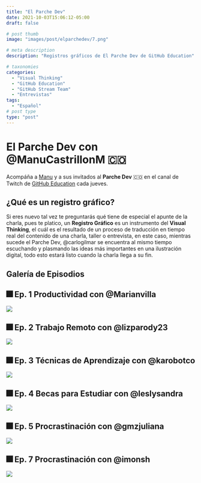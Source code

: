 ```yaml
---
title: "El Parche Dev"
date: 2021-10-03T15:06:12-05:00
draft: false

# post thumb
image: "images/post/elparchedev/7.png"

# meta description
description: "Registros gráficos de El Parche Dev de GitHub Education"

# taxonomies
categories:
  - "Visual Thinking"
  - "GitHub Education"
  - "GitHub Stream Team"
  - "Entrevistas"
tags:
  - "Español"
# post type
type: "post"
---
```


# El Parche Dev con @ManuCastrillonM 🇨🇴

Acompáña a [Manu](https://twitter.com/ManuCastrillonM) y a sus invitados al **Parche Dev** 🇨🇴 en el canal de Twitch de [GitHub Education](https://twitch.tv/githubeducation) cada jueves.

## ¿Qué es un registro gráfico?

Si eres nuevo tal vez te preguntarás qué tiene de especial el apunte de la charla, pues te platico, un **Registro Gráfico** es un instrumento del **Visual Thinking**, el cuál es el resultado de un proceso de traducción en tiempo real del contenido de una charla, taller o entrevista, en este caso, mientras sucede el Parche Dev, @carlogilmar se encuentra al mismo tiempo escuchando y plasmando las ideas más importantes en una ilustración digital, todo esto estará listo cuando la charla llega a su fin.

## Galería de Episodios

## 🎆 Ep. 1 Productividad con @Marianvilla

![](../../images/post/elparchedev/1.png)

## 🎆 Ep. 2 Trabajo Remoto con @lizparody23

![](../../images/post/elparchedev/2.png)

## 🎆 Ep. 3 Técnicas de Aprendizaje con @karobotco

![](../../images/post/elparchedev/3.png)

## 🎆 Ep. 4 Becas para Estudiar con @leslysandra

![](../../images/post/elparchedev/4.png)

## 🎆 Ep. 5 Procrastinación con @gmzjuliana

![](../../images/post/elparchedev/5.png)

## 🎆 Ep. 7 Procrastinación con @imonsh

![](../../images/post/elparchedev/7.png)
